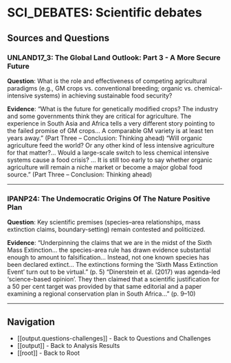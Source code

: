 # SCI_DEBATES: Scientific debates

## Sources and Questions

### UNLAND17_3: The Global Land Outlook: Part 3 - A More Secure Future

**Question**: What is the role and effectiveness of competing agricultural paradigms (e.g., GM crops vs. conventional breeding; organic vs. chemical-intensive systems) in achieving sustainable food security?

**Evidence**: “What is the future for genetically modified crops? The industry and some governments think they are critical for agriculture. The experience in South Asia and Africa tells a very different story pointing to the failed promise of GM crops… A comparable GM variety is at least ten years away.” (Part Three – Conclusion: Thinking ahead)
“Will organic agriculture feed the world? Or any other kind of less intensive agriculture for that matter?… Would a large-scale switch to less chemical intensive systems cause a food crisis? … It is still too early to say whether organic agriculture will remain a niche market or become a major global food source.” (Part Three – Conclusion: Thinking ahead)

---

### IPANP24: The Undemocratic Origins Of The Nature Positive Plan

**Question**: Key scientific premises (species–area relationships, mass extinction claims, boundary-setting) remain contested and politicized.

**Evidence**: “Underpinning the claims that we are in the midst of the Sixth Mass Extinction... the species-area rule has drawn evidence substantial enough to amount to falsification... Instead, not one known species has been declared extinct... The extinctions forming the ‘Sixth Mass Extinction Event’ turn out to be virtual.” (p. 5)
“Dinerstein et al. (2017) was agenda-led ‘science-based opinion’. They then claimed that a scientific justification for a 50 per cent target was provided by that same editorial and a paper examining a regional conservation plan in South Africa...” (p. 9–10)

---

## Navigation

- [[output.questions-challenges]] - Back to Questions and Challenges
- [[output]] - Back to Analysis Results
- [[root]] - Back to Root

